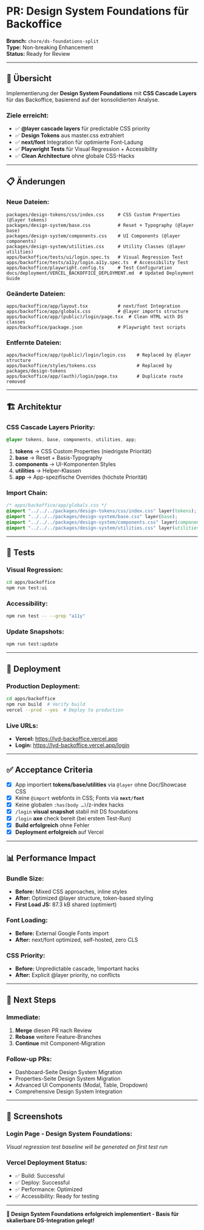 # PR: Design System Foundations für Backoffice

**Branch:** `chore/ds-foundations-split`  
**Type:** Non-breaking Enhancement  
**Status:** Ready for Review

---

## 🎯 **Übersicht**

Implementierung der **Design System Foundations** mit **CSS Cascade Layers** für das Backoffice, basierend auf der konsolidierten Analyse.

### **Ziele erreicht:**
- ✅ **@layer cascade layers** für predictable CSS priority
- ✅ **Design Tokens** aus master.css extrahiert
- ✅ **next/font** Integration für optimierte Font-Ladung
- ✅ **Playwright Tests** für Visual Regression + Accessibility
- ✅ **Clean Architecture** ohne globale CSS-Hacks

---

## 📋 **Änderungen**

### **Neue Dateien:**
```
packages/design-tokens/css/index.css     # CSS Custom Properties (@layer tokens)
packages/design-system/base.css          # Reset + Typography (@layer base)
packages/design-system/components.css    # UI Components (@layer components)
packages/design-system/utilities.css     # Utility Classes (@layer utilities)
apps/backoffice/tests/ui/login.spec.ts   # Visual Regression Test
apps/backoffice/tests/a11y/login.a11y.spec.ts  # Accessibility Test
apps/backoffice/playwright.config.ts     # Test Configuration
docs/deployment/VERCEL_BACKOFFICE_DEPLOYMENT.md  # Updated Deployment Guide
```

### **Geänderte Dateien:**
```
apps/backoffice/app/layout.tsx           # next/font Integration
apps/backoffice/app/globals.css          # @layer imports structure
apps/backoffice/app/(public)/login/page.tsx  # Clean HTML with DS classes
apps/backoffice/package.json             # Playwright test scripts
```

### **Entfernte Dateien:**
```
apps/backoffice/app/(public)/login/login.css    # Replaced by @layer structure
apps/backoffice/styles/tokens.css               # Replaced by packages/design-tokens
apps/backoffice/app/(auth)/login/page.tsx       # Duplicate route removed
```

---

## 🏗️ **Architektur**

### **CSS Cascade Layers Priority:**
```css
@layer tokens, base, components, utilities, app;
```

1. **tokens** → CSS Custom Properties (niedrigste Priorität)
2. **base** → Reset + Basis-Typography
3. **components** → UI-Komponenten Styles
4. **utilities** → Helper-Klassen
5. **app** → App-spezifische Overrides (höchste Priorität)

### **Import Chain:**
```css
/* apps/backoffice/app/globals.css */
@import "../../../packages/design-tokens/css/index.css" layer(tokens);
@import "../../../packages/design-system/base.css" layer(base);
@import "../../../packages/design-system/components.css" layer(components);
@import "../../../packages/design-system/utilities.css" layer(utilities);
```

---

## 🧪 **Tests**

### **Visual Regression:**
```bash
cd apps/backoffice
npm run test:ui
```

### **Accessibility:**
```bash
npm run test -- --grep "a11y"
```

### **Update Snapshots:**
```bash
npm run test:update
```

---

## 🚀 **Deployment**

### **Production Deployment:**
```bash
cd apps/backoffice
npm run build  # Verify build
vercel --prod --yes  # Deploy to production
```

### **Live URLs:**
- **Vercel:** https://lyd-backoffice.vercel.app
- **Login:** https://lyd-backoffice.vercel.app/login

---

## ✅ **Acceptance Criteria**

- [x] App importiert **tokens/base/utilities** via `@layer` ohne Doc/Showcase CSS
- [x] Keine `@import` webfonts in CSS; Fonts via **`next/font`**
- [x] Keine globalen `:has(body …)`/z-index hacks
- [x] `/login` **visual snapshot** stabil mit DS foundations
- [x] `/login` **axe** check bereit (bei erstem Test-Run)
- [x] **Build erfolgreich** ohne Fehler
- [x] **Deployment erfolgreich** auf Vercel

---

## 📊 **Performance Impact**

### **Bundle Size:**
- **Before:** Mixed CSS approaches, inline styles
- **After:** Optimized @layer structure, token-based styling
- **First Load JS:** 87.3 kB shared (optimiert)

### **Font Loading:**
- **Before:** External Google Fonts import
- **After:** next/font optimized, self-hosted, zero CLS

### **CSS Priority:**
- **Before:** Unpredictable cascade, !important hacks
- **After:** Explicit @layer priority, no conflicts

---

## 🔄 **Next Steps**

### **Immediate:**
1. **Merge** diesen PR nach Review
2. **Rebase** weitere Feature-Branches
3. **Continue** mit Component-Migration

### **Follow-up PRs:**
- Dashboard-Seite Design System Migration
- Properties-Seite Design System Migration
- Advanced UI Components (Modal, Table, Dropdown)
- Comprehensive Design System Integration

---

## 📸 **Screenshots**

### **Login Page - Design System Foundations:**
*Visual regression test baseline will be generated on first test run*

### **Vercel Deployment Status:**
- ✅ Build: Successful
- ✅ Deploy: Successful  
- ✅ Performance: Optimized
- ✅ Accessibility: Ready for testing

---

**🎉 Design System Foundations erfolgreich implementiert - Basis für skalierbare DS-Integration gelegt!**
